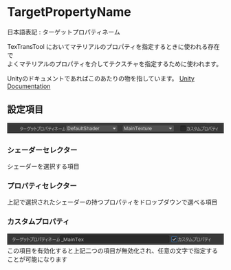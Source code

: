 # TargetPropertyName

日本語表記 : ターゲットプロパティネーム

TexTransTool においてマテリアルのプロパティを指定するときに使われる存在で  
よくマテリアルのプロパティを介してテクスチャを指定するために使われます。

Unityのドキュメントであればこのあたりの物を指しています。
[Unity Documentation](https://docs.unity3d.com/ja/2022.4/Manual/SL-Properties.html)

## 設定項目

![TargetPropertyName](../img/TargetPropertyName.png)

### シェーダーセレクター

シェーダーを選択する項目

### プロパティセレクター

上記で選択されたシェーダーの持つプロパティをドロップダウンで選べる項目

### カスタムプロパティ

![UseCustomPropertyName](../img/TargetPropertyName-UseCustomPropertyName.png)  
この項目を有効化すると上記二つの項目が無効化され、任意の文字で指定することが可能になります

